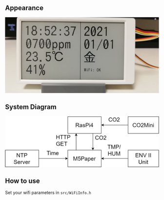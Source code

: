 ## Appearance
![display](https://raw.githubusercontent.com/estshorter/m5paper-dashboard/images/display.jpg)

## System Diagram
![diagram](https://raw.githubusercontent.com/estshorter/m5paper-dashboard/images/diagram.png)


## How to use
Set your wifi parameters in `src/WiFiInfo.h`
